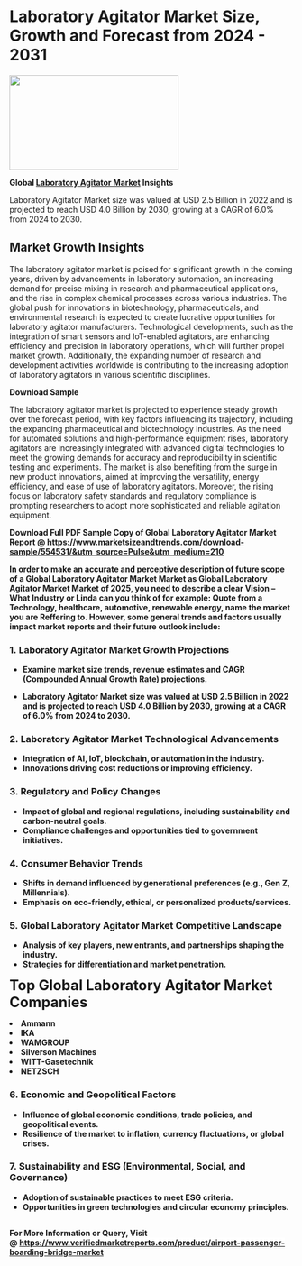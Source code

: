 <H1>Laboratory Agitator Market Size, Growth and Forecast from 2024 - 2031</H1><img class="aligncenter size-medium wp-image-584254" src="https://thirdeyenews.in/wp-content/uploads/2024/09/Global-Market-Research-300x168.jpeg" alt="" width="300" height="168" /><p><strong>Global&nbsp;<a href="https://www.marketsizeandtrends.com/download-sample/554531/&amp;utm_source=Pulse&amp;utm_medium=210">Laboratory Agitator Market</a> Insights</strong></p><p>Laboratory Agitator Market size was valued at USD 2.5 Billion in 2022 and is projected to reach USD 4.0 Billion by 2030, growing at a CAGR of 6.0% from 2024 to 2030.</p><p><h2>Market Growth Insights</h2> <p>The laboratory agitator market is poised for significant growth in the coming years, driven by advancements in laboratory automation, an increasing demand for precise mixing in research and pharmaceutical applications, and the rise in complex chemical processes across various industries. The global push for innovations in biotechnology, pharmaceuticals, and environmental research is expected to create lucrative opportunities for laboratory agitator manufacturers. Technological developments, such as the integration of smart sensors and IoT-enabled agitators, are enhancing efficiency and precision in laboratory operations, which will further propel market growth. Additionally, the expanding number of research and development activities worldwide is contributing to the increasing adoption of laboratory agitators in various scientific disciplines.</p> <p><strong>Download Sample</strong></p> <p>The laboratory agitator market is projected to experience steady growth over the forecast period, with key factors influencing its trajectory, including the expanding pharmaceutical and biotechnology industries. As the need for automated solutions and high-performance equipment rises, laboratory agitators are increasingly integrated with advanced digital technologies to meet the growing demands for accuracy and reproducibility in scientific testing and experiments. The market is also benefiting from the surge in new product innovations, aimed at improving the versatility, energy efficiency, and ease of use of laboratory agitators. Moreover, the rising focus on laboratory safety standards and regulatory compliance is prompting researchers to adopt more sophisticated and reliable agitation equipment.</p> <p><strong></p><p><span class=""><strong>Download Full PDF Sample Copy of Global Laboratory Agitator Market Report</strong> @ <a href="https://www.marketsizeandtrends.com/download-sample/554531/&amp;utm_source=Pulse&amp;utm_medium=210" target="_blank">https://www.marketsizeandtrends.com/download-sample/554531/&amp;utm_source=Pulse&amp;utm_medium=210</a></span></p><p>In order to make an accurate and perceptive description of future scope of a Global&nbsp;Laboratory Agitator Market Market as Global&nbsp;Laboratory Agitator Market Market of 2025, you need to describe a clear Vision &ndash; What Industry or Linda can you think of for example: Quote from a Technology, healthcare, automotive, renewable energy, name the market you are Reffering to. However, some general trends and factors usually impact market reports and their future outlook include:</p><h3>1.&nbsp;<strong>Laboratory Agitator Market Growth Projections</strong></h3><ul><li>Examine market size trends, revenue estimates and CAGR (Compounded Annual Growth Rate) projections.</li><li><p>Laboratory Agitator Market size was valued at USD 2.5 Billion in 2022 and is projected to reach USD 4.0 Billion by 2030, growing at a CAGR of 6.0% from 2024 to 2030.</p></li></ul><h3>2.&nbsp;<strong>Laboratory Agitator Market Technological Advancements</strong></h3><ul><li>Integration of AI, IoT, blockchain, or automation in the industry.</li><li>Innovations driving cost reductions or improving efficiency.</li></ul><h3>3.&nbsp;<strong>Regulatory and Policy Changes</strong></h3><ul><li>Impact of global and regional regulations, including sustainability and carbon-neutral goals.</li><li>Compliance challenges and opportunities tied to government initiatives.</li></ul><h3>4.&nbsp;<strong>Consumer Behavior Trends</strong></h3><ul><li>Shifts in demand influenced by generational preferences (e.g., Gen Z, Millennials).</li><li>Emphasis on eco-friendly, ethical, or personalized products/services.</li></ul><h3>5.&nbsp;<strong>Global Laboratory Agitator Market Competitive Landscape</strong></h3><ul><li>Analysis of key players, new entrants, and partnerships shaping the industry.</li><li>Strategies for differentiation and market penetration.</li></ul><p data-pm-slice="1 1 []"><span style="color: inherit; font-family: inherit; font-size: 25px;">Top Global Laboratory Agitator Market Companies</span></p><div class="" data-test-id=""><p><li>Ammann</li><li> IKA</li><li> WAMGROUP</li><li> Silverson Machines</li><li> WITT-Gasetechnik</li><li> NETZSCH</li></p></div><h3>6.&nbsp;<strong>Economic and Geopolitical Factors</strong></h3><ul><li>Influence of global economic conditions, trade policies, and geopolitical events.</li><li>Resilience of the market to inflation, currency fluctuations, or global crises.</li></ul><h3>7.&nbsp;<strong>Sustainability and ESG (Environmental, Social, and Governance)</strong></h3><ul><li>Adoption of sustainable practices to meet ESG criteria.</li><li>Opportunities in green technologies and circular economy principles.</li></ul><h2><strong style="font-size: 14px;">For More Information or Query, Visit @&nbsp;</strong><a style="background-color: #ffffff; font-size: 14px;" href="https://www.marketsizeandtrends.com/report/laboratory-agitator-market/" target="_blank">https://www.verifiedmarketreports.com/product/airport-passenger-boarding-bridge-market</a></h2>
